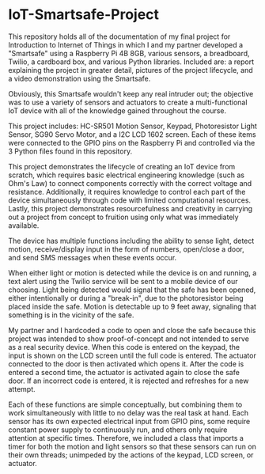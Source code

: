 # IoT-Smartsafe-Project

This repository holds all of the documentation of my final project for Introduction to Internet of Things in which I and my partner developed a "Smartsafe" using a Raspberry Pi 4B 8GB, various sensors, a breadboard, Twilio, a cardboard box, and various Python libraries. Included are: a report explaining the project in greater detail, pictures of the project lifecycle, and a video demonstration using the Smartsafe.

Obviously, this Smartsafe wouldn't keep any real intruder out; the objective was to use a variety of sensors and actuators to create a multi-functional IoT device with all of the knowledge gained throughout the course. 

This project includes: HC-SR501 Motion Sensor, Keypad, Photoresistor Light Sensor, SG90 Servo Motor, and a I2C LCD 1602 screen. 
Each of these items were connected to the GPIO pins on the Raspberry Pi and controlled via the 3 Python files found in this repository.

This project demonstrates the lifecycle of creating an IoT device from scratch, which requires basic electrical engineering knowledge (such as Ohm's Law) to connect components correctly with the correct voltage and resistance. Additionally, it requires knowledge to control each part of the device simultaneously through code with limited computational resources. Lastly, this project demonstrates resourcefulness and creativity in carrying out a project from concept to fruition using only what was immediately available. 

The device has multiple functions including the ability to sense light, detect motion, receive/display input in the form of numbers, open/close a door, and send SMS messages when these events occur. 

When either light or motion is detected while the device is on and running, a text alert using the Twilio service will be sent to a mobile device of our choosing. Light being detected would signal that the safe has been opened, either intentionally or during a "break-in", due to the photoresistor being placed inside the safe. Motion is detectable up to 9 feet away, signaling that something is in the vicinity of the safe. 

My partner and I hardcoded a code to open and close the safe because this project was intended to show proof-of-concept and not intended to serve as a real security device. When this code is entered on the keypad, the input is shown on the LCD screen until the full code is entered. The actuator connected to the door is then activated which opens it. After the code is entered a second time, the actuator is activated again to close the safe door. If an incorrect code is entered, it is rejected and refreshes for a new attempt. 

Each of these functions are simple conceptually, but combining them to work simultaneously with little to no delay was the real task at hand. Each sensor has its own expected electrical input from GPIO pins, some require constant power supply to continuously run, and others only require attention at specific times. Therefore, we included a class that imports a timer for both the motion and light sensors so that these sensors can run on their own threads; unimpeded by the actions of the keypad, LCD screen, or actuator. 
